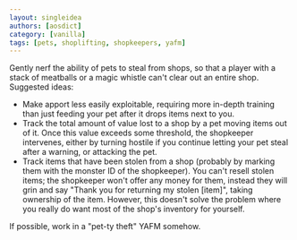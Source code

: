```yaml
---
layout: singleidea
authors: [aosdict]
category: [vanilla]
tags: [pets, shoplifting, shopkeepers, yafm]
---
```

Gently nerf the ability of pets to steal from shops, so that a player with a stack of meatballs or a magic whistle can't clear out an entire shop. Suggested ideas:
* Make apport less easily exploitable, requiring more in-depth training than just feeding your pet after it drops items next to you.
* Track the total amount of value lost to a shop by a pet moving items out of it. Once this value exceeds some threshold, the shopkeeper intervenes, either by turning hostile if you continue letting your pet steal after a warning, or attacking the pet.
* Track items that have been stolen from a shop (probably by marking them with the monster ID of the shopkeeper). You can't resell stolen items; the shopkeeper won't offer any money for them, instead they will grin and say "Thank you for returning my stolen [item]", taking ownership of the item. However, this doesn't solve the problem where you really do want most of the shop's inventory for yourself.

If possible, work in a "pet-ty theft" YAFM somehow.
